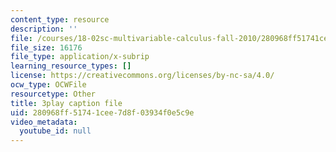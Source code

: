 ```yaml
---
content_type: resource
description: ''
file: /courses/18-02sc-multivariable-calculus-fall-2010/280968ff51741cee7d8f03934f0e5c9e_Tgk9wURblAw.srt
file_size: 16176
file_type: application/x-subrip
learning_resource_types: []
license: https://creativecommons.org/licenses/by-nc-sa/4.0/
ocw_type: OCWFile
resourcetype: Other
title: 3play caption file
uid: 280968ff-5174-1cee-7d8f-03934f0e5c9e
video_metadata:
  youtube_id: null
---
```

